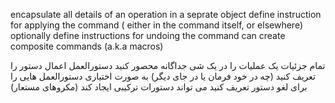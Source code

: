 encapsulate all details of an operation in a seprate object
define instruction for applying the command ( either in the command itself, or elsewhere)
optionally define instructions for undoing the command
can create composite commands (a.k.a macros)

تمام جزئیات یک عملیات را در یک شی جداگانه محصور کنید
دستورالعمل اعمال دستور را تعریف کنید (چه در خود فرمان یا در جای دیگر)
به صورت اختیاری دستورالعمل هایی را برای لغو دستور تعریف کنید
می تواند دستورات ترکیبی ایجاد کند (مکروهای مستعار)